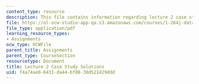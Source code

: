 ```yaml
---
content_type: resource
description: This file contains information regarding lecture 2 case study solutions.
file: https://ol-ocw-studio-app-qa.s3.amazonaws.com/courses/1-264j-database-internet-and-systems-integration-technologies-fall-2013/f4a74ae06431da44bf8830d521429ddd_MIT1_264JF13_L2_sol.pdf
file_type: application/pdf
learning_resource_types:
- Assignments
ocw_type: OCWFile
parent_title: Assignments
parent_type: CourseSection
resourcetype: Document
title: Lecture 2 Case Study Solutions
uid: f4a74ae0-6431-da44-bf88-30d521429ddd
---
```

